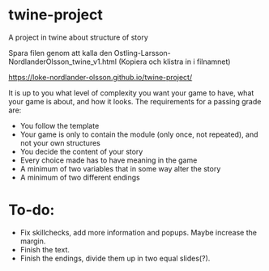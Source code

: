 # twine-project
A project in twine about structure of story

Spara filen genom att kalla den Ostling-Larsson-NordlanderOlsson_twine_v1.html
(Kopiera och klistra in i filnamnet)

https://loke-nordlander-olsson.github.io/twine-project/

It is up to you what level of complexity you want your game to have, what your game is about, and how it looks. The requirements for a passing grade are:

- You follow the template 
- Your game is only to contain the module (only once, not repeated), and not your own structures
- You decide the content of your story
- Every choice made has to have meaning in the game
- A minimum of two variables that in some way alter the story
- A minimum of two different endings

# To-do:
- Fix skillchecks, add more information and popups. Maybe increase the margin.
- Finish the text.
- Finish the endings, divide them up in two equal slides(?).
